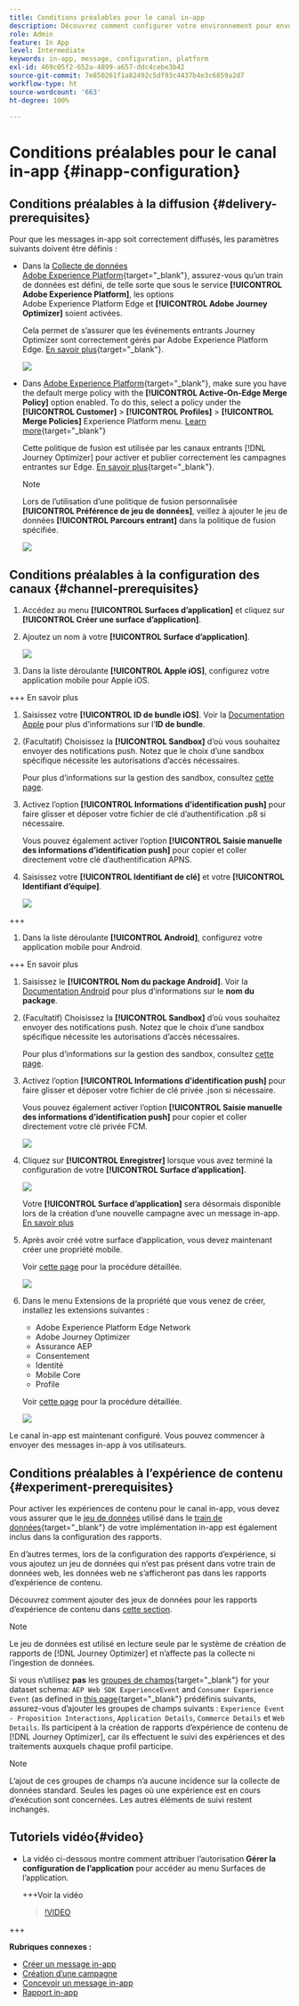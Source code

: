 ```yaml
---
title: Conditions préalables pour le canal in-app
description: Découvrez comment configurer votre environnement pour envoyer des messages in-app avec Journey Optimizer.
role: Admin
feature: In App
level: Intermediate
keywords: in-app, message, configuration, platform
exl-id: 469c05f2-652a-4899-a657-ddc4cebe3b42
source-git-commit: 7e850261f1a82492c5df93c4437b4e3c6859a2d7
workflow-type: ht
source-wordcount: '663'
ht-degree: 100%

---
```


# Conditions préalables pour le canal in-app {#inapp-configuration}

## Conditions préalables à la diffusion {#delivery-prerequisites}

Pour que les messages in-app soit correctement diffusés, les paramètres suivants doivent être définis :

* Dans la [Collecte de données Adobe Experience Platform](https://experienceleague.adobe.com/docs/experience-platform/edge/datastreams/overview.html?lang=fr){target="_blank"}, assurez-vous qu’un train de données est défini, de telle sorte que sous le service **[!UICONTROL Adobe Experience Platform]**, les options Adobe Experience Platform Edge et **[!UICONTROL Adobe Journey Optimizer]** soient activées.

  Cela permet de s’assurer que les événements entrants Journey Optimizer sont correctement gérés par Adobe Experience Platform Edge. [En savoir plus](https://experienceleague.adobe.com/docs/experience-platform/edge/datastreams/configure.html?lang=fr){target="_blank"}.

  ![](assets/inapp_config_6.png)

* Dans [Adobe Experience Platform](https://experienceleague.adobe.com/docs/experience-platform/profile/home.html?lang=fr){target="_blank"}, make sure you have the default merge policy with the **[!UICONTROL Active-On-Edge Merge Policy]** option enabled. To do this, select a policy under the **[!UICONTROL Customer]** > **[!UICONTROL Profiles]** > **[!UICONTROL Merge Policies]** Experience Platform menu. [Learn more](https://experienceleague.adobe.com/docs/experience-platform/profile/merge-policies/ui-guide.html?lang=fr#configure){target="_blank"}

  Cette politique de fusion est utilisée par les canaux entrants [!DNL Journey Optimizer] pour activer et publier correctement les campagnes entrantes sur Edge. [En savoir plus](https://experienceleague.adobe.com/docs/experience-platform/profile/merge-policies/ui-guide.html?lang=fr){target="_blank"}.

  >[!NOTE]
  >
  >Lors de l’utilisation d’une politique de fusion personnalisée **[!UICONTROL Préférence de jeu de données]**, veillez à ajouter le jeu de données **[!UICONTROL Parcours entrant]** dans la politique de fusion spécifiée.

  ![](assets/inapp_config_8.png)

## Conditions préalables à la configuration des canaux {#channel-prerequisites}

1. Accédez au menu **[!UICONTROL Surfaces d’application]** et cliquez sur **[!UICONTROL Créer une surface d’application]**.

1. Ajoutez un nom à votre **[!UICONTROL Surface d’application]**.

   ![](assets/inapp_config_2b.png)

1. Dans la liste déroulante **[!UICONTROL Apple iOS]**, configurez votre application mobile pour Apple iOS.

+++ En savoir plus

   1. Saisissez votre **[!UICONTROL ID de bundle iOS]**. Voir la [Documentation Apple](https://developer.apple.com/documentation/appstoreconnectapi/bundle_ids) pour plus d’informations sur l’**ID de bundle**.

   1. (Facultatif) Choisissez la **[!UICONTROL Sandbox]** d’où vous souhaitez envoyer des notifications push. Notez que le choix d’une sandbox spécifique nécessite les autorisations d’accès nécessaires.

      Pour plus d’informations sur la gestion des sandbox, consultez [cette page](../administration/sandboxes.md#assign-sandboxes).

   1. Activez l’option **[!UICONTROL Informations d’identification push]** pour faire glisser et déposer votre fichier de clé d’authentification .p8 si nécessaire.

      Vous pouvez également activer l’option **[!UICONTROL Saisie manuelle des informations d’identification push]** pour copier et coller directement votre clé d’authentification APNS.

   1. Saisissez votre **[!UICONTROL Identifiant de clé]** et votre **[!UICONTROL Identifiant d’équipe]**.

      ![](assets/inapp_config_2.png)

+++

1. Dans la liste déroulante **[!UICONTROL Android]**, configurez votre application mobile pour Android.

+++ En savoir plus

   1. Saisissez le **[!UICONTROL Nom du package Android]**. Voir la [Documentation Android](https://support.google.com/admob/answer/9972781?hl=en#:~:text=The%20package%20name%20of%20an,supported%20third%2Dparty%20Android%20stores) pour plus d’informations sur le **nom du package**.

   1. (Facultatif) Choisissez la **[!UICONTROL Sandbox]** d’où vous souhaitez envoyer des notifications push. Notez que le choix d’une sandbox spécifique nécessite les autorisations d’accès nécessaires.

      Pour plus d’informations sur la gestion des sandbox, consultez [cette page](../administration/sandboxes.md#assign-sandboxes).

   1. Activez l’option **[!UICONTROL Informations d’identification push]** pour faire glisser et déposer votre fichier de clé privée .json si nécessaire.

      Vous pouvez également activer l’option **[!UICONTROL Saisie manuelle des informations d’identification push]** pour copier et coller directement votre clé privée FCM.

      ![](assets/inapp_config_7.png)

1. Cliquez sur **[!UICONTROL Enregistrer]** lorsque vous avez terminé la configuration de votre **[!UICONTROL Surface d’application]**.

   ![](assets/inapp_config_3.png)

   Votre **[!UICONTROL Surface d’application]** sera désormais disponible lors de la création d’une nouvelle campagne avec un message in-app. [En savoir plus](create-in-app.md)

1. Après avoir créé votre surface d’application, vous devez maintenant créer une propriété mobile.

   Voir [cette page](https://experienceleague.adobe.com/docs/experience-platform/tags/admin/companies-and-properties.html?lang=fr) pour la procédure détaillée.

   ![](assets/inapp_config_4.png)

1. Dans le menu Extensions de la propriété que vous venez de créer, installez les extensions suivantes :

   * Adobe Experience Platform Edge Network
   * Adobe Journey Optimizer
   * Assurance AEP
   * Consentement
   * Identité
   * Mobile Core
   * Profile

   Voir [cette page](https://experienceleague.adobe.com/docs/experience-platform/tags/ui/extensions/overview.html?lang=fr#add-a-new-extension) pour la procédure détaillée.

   ![](assets/inapp_config_5.png)

Le canal in-app est maintenant configuré. Vous pouvez commencer à envoyer des messages in-app à vos utilisateurs.

## Conditions préalables à l’expérience de contenu {#experiment-prerequisites}

Pour activer les expériences de contenu pour le canal in-app, vous devez vous assurer que le [jeu de données](../data/get-started-datasets.md) utilisé dans le [train de données](https://experienceleague.adobe.com/docs/experience-platform/datastreams/overview.html?lang=fr){target="_blank"} de votre implémentation in-app est également inclus dans la configuration des rapports.

En d’autres termes, lors de la configuration des rapports d’expérience, si vous ajoutez un jeu de données qui n’est pas présent dans votre train de données web, les données web ne s’afficheront pas dans les rapports d’expérience de contenu.

Découvrez comment ajouter des jeux de données pour les rapports d’expérience de contenu dans [cette section](../campaigns/reporting-configuration.md#add-datasets).

>[!NOTE]
>
>Le jeu de données est utilisé en lecture seule par le système de création de rapports de [!DNL Journey Optimizer] et n’affecte pas la collecte ni l’ingestion de données.

Si vous n’utilisez **pas** les [groupes de champs](https://experienceleague.adobe.com/docs/experience-platform/xdm/tutorials/create-schema-ui.html?lang=fr#field-group){target="_blank"} for your dataset schema: `AEP Web SDK ExperienceEvent` and `Consumer Experience Event` (as defined in [this page](https://experienceleague.adobe.com/docs/platform-learn/implement-web-sdk/initial-configuration/configure-schemas.html?lang=fr#add-field-groups){target="_blank"} prédéfinis suivants, assurez-vous d’ajouter les groupes de champs suivants : `Experience Event - Proposition Interactions`, `Application Details`, `Commerce Details` et `Web Details`. Ils participent à la création de rapports d’expérience de contenu de [!DNL Journey Optimizer], car ils effectuent le suivi des expériences et des traitements auxquels chaque profil participe.

>[!NOTE]
>
>L’ajout de ces groupes de champs n’a aucune incidence sur la collecte de données standard. Seules les pages où une expérience est en cours d’exécution sont concernées. Les autres éléments de suivi restent inchangés.

## Tutoriels vidéo{#video}

* La vidéo ci-dessous montre comment attribuer l’autorisation **Gérer la configuration de l’application** pour accéder au menu Surfaces de l’application.

  +++Voir la vidéo

  >[!VIDEO](https://video.tv.adobe.com/v/3421607)

+++

**Rubriques connexes :**

* [Créer un message in-app](create-in-app.md)
* [Création d’une campagne](../campaigns/create-campaign.md)
* [Concevoir un message in-app](design-in-app.md)
* [Rapport in-app](../reports/campaign-global-report.md#inapp-report)


